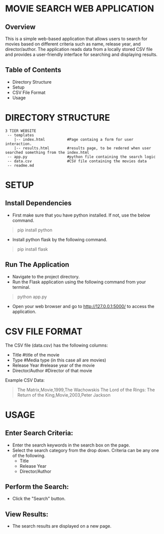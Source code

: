 # MOVIE SEARCH WEB APPLICATION

## Overview

This is a simple web-based application that allows users to search for movies based on different criteria such as name, release year, and director/author. The application reads data from a locally stored CSV file and provides a user-friendly interface for searching and displaying results.

## Table of Contents

- Directory Structure
- Setup
- CSV File Format
- Usage

# DIRECTORY STRUCTURE

``` 
3 TIER WEBSITE
 -- templates
    |-- index.html          #Page containg a form for user interaction. 
    |-- results.html        #results page, to be redered when user searched something from the index.html
 -- app.py                  #python file containing the search logic
 -- data.csv                #CSV file containing the movies data
 -- readme.md  
``` 

# SETUP

## Install Dependencies

- First make sure that you have python installed. If not, use the below command.

> pip install python

- Install python flask by the following command.

> pip install flask

## Run The Application

- Navigate to the project directory.
- Run the Flask application using the following command from your terminal.

> python app.py

- Open your web browser and go to http://127.0.0.1:5000/ to access the application.

# CSV FILE FORMAT

The CSV file (data.csv) has the following columns:
- Title                 #title of the movie
- Type                  #Media type (in this case all are movies)
- Release Year          #release year of the movie
- Director/Author       #Director of that movie

Example CSV Data:
> The Matrix,Movie,1999,The Wachowskis
> The Lord of the Rings: The Return of the King,Movie,2003,Peter Jackson

# USAGE

## Enter Search Criteria:
- Enter the search keywords in the search box on the page.
- Select the search category from the drop down. Criteria can be any one of the following.
    - Title
    - Release Year
    - Director/Author

## Perform the Search:
- Click the "Search" button.

## View Results:
- The search results are displayed on a new page.


